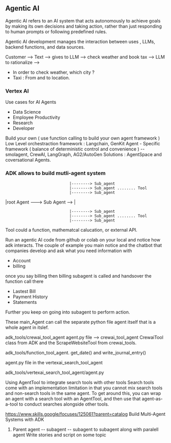 ## Agentic AI

Agentic AI refers to an AI system that acts autonomously to achieve goals by making its own decisions and taking action, rather than just responding to human prompts or following predefined rules. 

Agentic AI development manages the interaction between uses , LLMs, backend functions, and data sources. 

Customer --> Text --> gives to LLM --> check weather and book tax --> LLM to rationalize --> 
- In order to check weather, which city ?
- Taxi : From and to location.

### Vertex AI

Use cases for AI Agents 
 - Data Science
 - Employee Productivity
 - Research
 - Developer

Build your own ( use function calling to build your own agent framework )
Low Level orchestraction framework : Langchain, GenKit
Agent - Specific framework ( balance of deterministic control and convenience ) -- smolagent, CrewAI, LangGraph, AG2/AutoGen
Solutions : AgentSpace and coversational Agents. 


### ADK allows to build mutli-agent system

                                |--------> Sub_agent
                                |--------> Sub_agent ........ Tool
                                |--------> Sub_agent
                              
 |root Agent ---> Sub Agent --> |

                                |--------> Sub_agent
                                |--------> Sub_agent ........ Tool
                                |--------> Sub_agent

Tool could a function, mathematcal calucation, or external API.

Run an agentic AI code from github or colab on your local and notice how adk interacts. 
The couple of example you main notice and the chatbot that companies develop
and ask what you need information with
- Account
- billing
  
once you say billing then billing subagent is called and handsover the function call there
- Lastest Bill
- Payment History
- Statements
  
Further you keep on going into subagent to perform action. 

These main_Agent can call the separate python file agent itself that is a whole agent in itslef. 

adk_tools/crewai_tool_agent
agent.py file --> crewai_tool_agent
CrewaiTool class from ADK and the ScrapeWebsiteTool from crewai_tools.

adk_tools/function_tool_agent.
get_date() and write_journal_entry()

agent.py file in the vertexai_search_tool_agent

adk_tools/vertexai_search_tool_agent/agent.py

Using AgentTool to integrate search tools with other tools
Search tools come with an implementation limitation in that you cannot mix search tools and non-search tools in the same agent. To get around this, you can wrap an agent with a search tool with an AgentTool, and then use that agent-as-a-tool to conduct searches alongside other tools.


https://www.skills.google/focuses/125061?parent=catalog
Build Multi-Agent Systems with ADK

1) Parent agent -- subagent -- subagent to subagent along with paralell agent
Write stories and script on some topic




